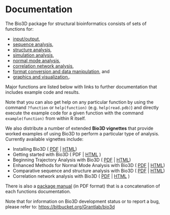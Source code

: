 # Documentation

The Bio3D package for structural bioinformatics consists of sets of functions for:
- <a href="#Input/Output:">input/output</a>, 
- <a href="#Sequence Analysis:">sequence analysis</a>, 
- <a href="#Structure Analysis:">structure analysis</a>,
- <a href="#Trajectory Analysis:">simulation analysis</a>,
- <a href="#Normal Mode Analysis:">normal mode analysis</a>, 
- <a href="#Correlation Network Analysis:"> correlation network analysis</a>,
- <a href="#Utilities:">format conversion and data manipulation</a>, and 
- <a href="#Graphics:">graphics and visualization.</a>. 
 
Major functions are listed below with links to further documentation that includes example code and results. 

Note that you can also get help on any particular function by using the command `?function` or `help(function)` (e.g. `help(read.pdb)`) and directly execute the example code for a given function with the command `example(function)` from within R itself. 

We also distribute a number of extended **Bio3D vignettes** that provide worked examples of using Bio3D to perform a particular type of analysis. Currently available vignettes include:
- Installing Bio3D ( <a href="http://thegrantlab.org/bio3d/phocadownload/vignettes/Bio3D_install.pdf">PDF</a> | <a href="http://thegrantlab.org/bio3d/tutorials/installing-bio3d">HTML</a>)
- Getting started with Bio3D ( PDF | <a href="http://thegrantlab.org/bio3d/user-guide">HTML</a> )
- Beginning Trajectory Analysis with Bio3D ( <a href="http://thegrantlab.org/bio3d/phocadownload/vignettes/Bio3D_md.pdf">PDF</a> | <a href="http://thegrantlab.org/bio3d/tutorials/trajectory-analysis">HTML</a>)
- Enhanced Methods for Normal Mode Analysis with Bio3D ( <a href="http://thegrantlab.org/bio3d/phocadownload/vignettes/Bio3D_nma.pdf">PDF</a> | <a href="http://thegrantlab.org/bio3d/tutorials/normal-mode-analysis">HTML</a>)
- Comparative sequence and structure analysis with Bio3D ( <a href="http://thegrantlab.org/bio3d/phocadownload/vignettes/Bio3D_pca.pdf">PDF</a> | <a href="http://thegrantlab.org/bio3d/tutorials/principal-component-analysis">HTML</a>)
- Correlation network analysis with Bio3D ( <a href="http://thegrantlab.org/bio3d/phocadownload/vignettes/Bio3D_cna-transducin.pdf">PDF</a> | <a href="http://thegrantlab.org/bio3d/tutorials/correlation-network-analysis">HTML</a> )

There is also a <a href="http://thegrantlab.org/bio3d/bio3d.pdf">package manual</a> (in PDF format) that is a concatenation of each functions documentation. 

Note that for information on Bio3D development status or to report a bug, please refer to: https://bitbucket.org/Grantlab/bio3d 
